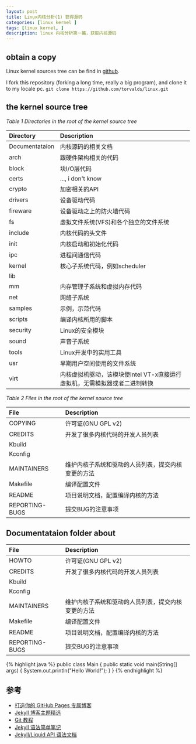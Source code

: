```yaml
---
layout: post
title: Linux内核分析(1) 获得源码
categories: [linux kernel ]
tags: [linux kernel, ]
description: linux 内核分析第一篇，获取内核源码
---
```



## obtain a copy

Linux kernel sources tree can be find in [github](https://github.com/torvalds/linux).

I fork this repository (forking a long time, really a big program), and clone it to my locale pc. `git clone https://github.com/torvalds/linux.git`

## the kernel source tree

*Table 1 Directories in the root of the kernel source tree*

| Directory      | Description                  |
|:---------------|:-----------------------------|
| Documentataion | 内核源码的相关文档 |
| arch           | 跟硬件架构相关的代码  |
| block          | 块I/O层代码 |
| certs          | ..., i don't know |
| crypto         | 加密相关的API |
| drivers        | 设备驱动代码 |
| fireware       | 设备驱动之上的防火墙代码 |
| fs             | 虚拟文件系统(VFS)和各个独立的文件系统 |
| include        | 内核代码的头文件 |
| init           | 内核启动和初始化代码 |
| ipc            | 进程间通信代码 |
| kernel         | 核心子系统代码，例如scheduler |
| lib            |  |
| mm             | 内存管理子系统和虚拟内存代码 |
| net            | 网络子系统 |
| samples        | 示例，示范代码 |
| scripts        | 编译内核所用的脚本 |
| security       | Linux的安全模块 |
| sound          | 声音子系统 |
| tools          | Linux开发中的实用工具 |
| usr            | 早期用户空间使用的文件系统 |
| virt           | 内核虚拟机驱动，该模块使Intel VT-x直接运行虚拟机，无需模拟器或者二进制转换 |

*Table 2 Files in the root of the kernel source tree*

| File           | Description                  |
|:---------------|:-----------------------------|
| COPYING        | 许可证(GNU GPL v2) |
| CREDITS        | 开发了很多内核代码的开发人员列表  |
| Kbuild         |  |
| Kconfig        |  |
| MAINTAINERS    | 维护内核子系统和驱动的人员列表，提交内核变更的方法 |
| Makefile       | 编译配置文件 |
| README         | 项目说明文档，配置编译内核的方法 |
| REPORTING-BUGS | 提交BUG的注意事项 |

## Documentataion folder about

| File           | Description                  |
|:---------------|:-----------------------------|
| HOWTO          | 许可证(GNU GPL v2) |
| CREDITS        | 开发了很多内核代码的开发人员列表  |
| Kbuild         |  |
| Kconfig        |  |
| MAINTAINERS    | 维护内核子系统和驱动的人员列表，提交内核变更的方法 |
| Makefile       | 编译配置文件 |
| README         | 项目说明文档，配置编译内核的方法 |
| REPORTING-BUGS | 提交BUG的注意事项 |

{% highlight java %}
public class Main {
  public static void main(String[] args) {
    System.out.println("Hello World!");
  }
}
{% endhighlight %}

## 参考
* [打造你的 GitHub Pages 专属博客](http://azeril.me/blog/Build-Your-First-GitHub-Pages-Blog.html)
* [Jekyll 博客主题精选](http://azeril.me/blog/Selected-Collection-of-Jekyll-Themes.html)
* [Git 教程](http://www.liaoxuefeng.com/wiki/0013739516305929606dd18361248578c67b8067c8c017b000)
* [Jekyll 语法简单笔记](http://github.tiankonguse.com/blog/2014/11/10/jekyll-study.html)
* [Jekyll/Liquid API 语法文档](http://alfred-sun.github.io/blog/2015/01/10/jekyll-liquid-syntax-documentation/)

